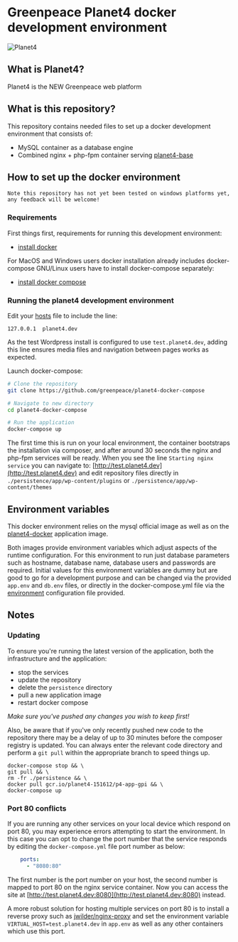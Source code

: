 
# Greenpeace Planet4 docker development environment

![Planet4](https://cdn-images-1.medium.com/letterbox/300/36/50/50/1*XcutrEHk0HYv-spjnOej2w.png?source=logoAvatar-ec5f4e3b2e43---fded7925f62)

## What is Planet4?

Planet4 is the NEW Greenpeace web platform

## What is this repository?

This repository contains needed files to set up a docker development environment that consists of:

*   MySQL container as a database engine
*   Combined nginx + php-fpm container serving [planet4-base](https://github.com/greenpeace/planet4-base)

## How to set up the docker environment

```
Note this repository has not yet been tested on windows platforms yet, any feedback will be welcome!
```

### Requirements

First things first, requirements for running this development environment:

*   [install docker](https://docs.docker.com/engine/installation/)

For MacOS and Windows users docker installation already includes docker-compose
GNU/Linux users have to install docker-compose separately:

*   [install docker compose](https://docs.docker.com/compose/install/)

### Running the planet4 development environment

Edit your [hosts](https://www.howtogeek.com/howto/27350/beginner-geek-how-to-edit-your-hosts-file/) file to include the line:

```
127.0.0.1  planet4.dev
```

As the test Wordpress install is configured to use `test.planet4.dev`, adding this line ensures media files and navigation between pages works as expected.

Launch docker-compose:

```bash
# Clone the repository
git clone https://github.com/greenpeace/planet4-docker-compose

# Navigate to new directory
cd planet4-docker-compose

# Run the application
docker-compose up
```

The first time this is run on your local environment, the container bootstraps the installation via composer, and after around 30 seconds the nginx and php-fpm services will be ready. When you see the line `Starting nginx service` you can navigate to: [http://test.planet4.dev](http://test.planet4.dev) and edit repository files directly in `./persistence/app/wp-content/plugins` or `./persistence/app/wp-content/themes`


## Environment variables

This docker environment relies on the mysql official image as well as on the
[planet4-docker](https://github.com/greenpeace/planet4-docker) application image.

Both images provide environment variables which adjust aspects of the runtime configuration.
For this environment to run just database parameters such as hostname, database name,
database users and passwords are required. Initial values for this environment variables
are dummy but are good to go for a development purpose and can be changed via the provided `app.env` and `db.env` files, or directly in the docker-compose.yml file via the  [environment](https://docs.docker.com/compose/compose-file/#environment) configuration
file provided.

## Notes

### Updating

To ensure you're running the latest version of the application, both the infrastructure and the application:

*   stop the services
*   update the repository
*   delete the `persistence` directory
*   pull a new application image
*   restart docker compose

*Make sure you've pushed any changes you wish to keep first!*

Also, be aware that if you've only recently pushed new code to the repository there may be a delay of up to 30 minutes before the composer registry is updated.  You can always enter the relevant code directory and perform a `git pull` within the appropriate branch to speed things up.

```
docker-compose stop && \
git pull && \
rm -fr ./persistence && \
docker pull gcr.io/planet4-151612/p4-app-gpi && \
docker-compose up
```

### Port 80 conflicts

If you are running any other services on your local device which respond on port 80, you may experience errors attempting to start the environment.  In this case you can opt to change the port number that the service responds by editing the `docker-compose.yml` file port number as below:

```yml
    ports:
      - "8080:80"
```

The first number is the port number on your host, the second number is mapped to port 80 on the nginx service container.  Now you can access the site at  [http://test.planet4.dev:8080](http://test.planet4.dev:8080) instead.

A more robust solution for hosting multiple services on port 80 is to install a reverse proxy such as [jwilder/nginx-proxy](https://github.com/jwilder/nginx-proxy) and set the environment variable `VIRTUAL_HOST=test.planet4.dev` in `app.env` as well as any other containers which use this port.
